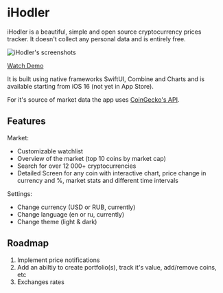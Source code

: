 # iHodler
iHodler is a beautiful, simple and open source cryptocurrency prices tracker. It doesn't collect any personal data and is entirely free.

![iHodler's screenshots](https://github.com/leofriskey/iHodler/blob/2eb0ef29ce6b69e441e70fd5818dfad815c38aa1/Screenshots/iPhone11ProMax%20Presentation.png)

[Watch Demo](https://youtu.be/PTv_e2ivd5w)


It is built using native frameworks SwiftUI, Combine and Charts and is available starting from iOS 16 (not yet in App Store).

For it's source of market data the app uses [CoinGecko's API](https://www.coingecko.com/en/api).

## Features
Market:
- Customizable watchlist
- Overview of the market (top 10 coins by market cap)
- Search for over 12 000+ cryptocurrencies
- Detailed Screen for any coin with interactive chart, price change in currency and %, market stats and different time intervals

Settings:
- Change currency (USD or RUB, currently) 
- Change language (en or ru, currently)
- Change theme (light & dark)


## Roadmap
1. Implement price notifications
2. Add an abiltiy to create portfolio(s), track it's value, add/remove coins, etc
3. Exchanges rates
